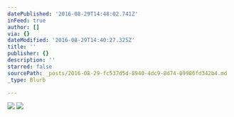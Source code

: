 ```yaml
---
datePublished: '2016-08-29T14:48:02.741Z'
inFeed: true
author: []
via: {}
dateModified: '2016-08-29T14:40:27.325Z'
title: ''
publisher: {}
description: ''
starred: false
sourcePath: _posts/2016-08-29-fc537d5d-8940-4dc9-8d74-09986fd342b4.md
_type: Blurb

---
```

![](https://the-grid-user-content.s3-us-west-2.amazonaws.com/cc642634-a350-43f0-9e83-3f203f667a7f.jpg)
![](https://the-grid-user-content.s3-us-west-2.amazonaws.com/f66bfb51-ec13-4d09-a222-c728fcb7d272.jpg)